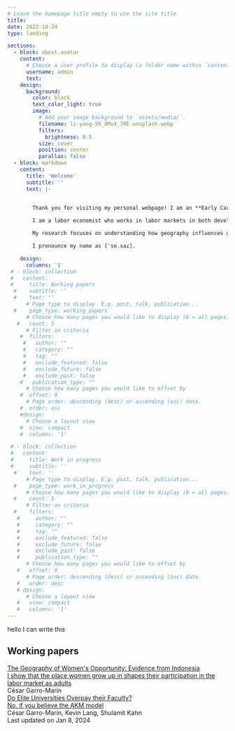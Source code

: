 ```yaml
---
# Leave the homepage title empty to use the site title
title:
date: 2022-10-24
type: landing

sections:
  - block: about.avatar
    content:
      # Choose a user profile to display (a folder name within `content/authors/`)
      username: admin
      text: 
    design:
      background:
        color: black
        text_color_light: true
        image:
          # Add your image background to `assets/media/`.
          filename: li-yang-5h_dMuX_7RE-unsplash.webp
          filters:
            brightness: 0.5
          size: cover
          position: center
          parallax: false
  - block: markdown
    content:
      title: 'Welcome'
      subtitle: ''
      text: |-


        Thank you for visiting my personal webpage! I am an **Early Career Researcher** at the [**School of Economics of the University of Edinburgh**](https://www.ed.ac.uk/economics). 
        
        I am a labor economist who works in labor markets in both developed and developing countries. My research interests lie in both **labor** and **development economics**. I hold a Ph.D. in Economics from [**Boston University**](https://www.bu.edu/econ/).

        My research focuses on understanding how geography influences gender inequality. My other work explores topics such as firms and earnings inequality, skill investment, and job training programs. 

        I pronounce my name as [ˈse.saɾ].

    design:
      columns: '1'
 # - block: collection
 #   content:
 #     title: Working papers
  #    subtitle: ''
  #    text: ''
      # Page type to display. E.g. post, talk, publication...
  #    page_type: working_papers
      # Choose how many pages you would like to display (0 = all pages)
   #   count: 5
      # Filter on criteria
    #  filters:
     #   author: ""
     #   category: ""
     #   tag: ""
     #   exclude_featured: false
     #   exclude_future: false
     #   exclude_past: false
    #   publication_type: ""
      # Choose how many pages you would like to offset by
    #  offset: 0
      # Page order: descending (desc) or ascending (asc) date.
    #  order: asc
    #design:
      # Choose a layout view
    #  view: compact
    #  columns: '1'

 # - block: collection
 #   content:
 #     title: Work in progress
 #     subtitle: ''
  #    text: ''
      # Page type to display. E.g. post, talk, publication...
  #    page_type: work_in_progress
      # Choose how many pages you would like to display (0 = all pages)
  #    count: 5
      # Filter on criteria
  #    filters:
   #     author: ""
   #     category: ""
   #     tag: ""
   #     exclude_featured: false
   #     exclude_future: false
   #     exclude_past: false
   #     publication_type: ""
      # Choose how many pages you would like to offset by
   #   offset: 0
      # Page order: descending (desc) or ascending (asc) date.
   #   order: desc
   # design:
      # Choose a layout view
   #   view: compact
   #   columns: '1'
---
```



hello I can write this


<section id="section-collection" class="home-section wg-collection"><div class="home-section-bg"></div><div class="container"><div class="row justify-content-center"><div class="section-heading col-12 mb-3 text-center"><h1 class="mb-0">Working papers</h1></div><div class="col-12"><div class="media stream-item view-compact"><div class="media-body"><div class="section-subheading article-title mb-0 mt-0"><a href="https://cesarlgm.github.io/documents/jmp_release_version.pdf" target="_blank" rel="noopener">The Geography of Women's Opportunity: Evidence from Indonesia</a></div><a href="https://cesarlgm.github.io/documents/jmp_release_version.pdf" target="_blank" rel="noopener" class="summary-link"><div class="article-style">I show that the place women grow up in shapes their participation in the labor market as adults</div></a><div class="stream-meta article-metadata"><div class="article-metadata"><div><span class="author-highlighted">César Garro-Marín</span></div></div></div></div><div class="ml-3"></div></div><div class="media stream-item view-compact"><div class="media-body"><div class="section-subheading article-title mb-0 mt-0"><a href="https://cesarlgm.github.io/documents/AKM_paper_v1.pdf" target="_blank" rel="noopener">Do Elite Universities Overpay their Faculty?</a></div><a href="https://cesarlgm.github.io/documents/AKM_paper_v1.pdf" target="_blank" rel="noopener" class="summary-link"><div class="article-style">No, if you believe the AKM model</div></a><div class="stream-meta article-metadata"><div class="article-metadata"><div><span class="author-highlighted">César Garro-Marín</span>, <span>Kevin Lang</span>, <span>Shulamit Kahn</span></div><span class="article-date">Last updated on
Jan 8, 2024</span></div></div></div><div class="ml-3"></div></div></div></div></div></section>